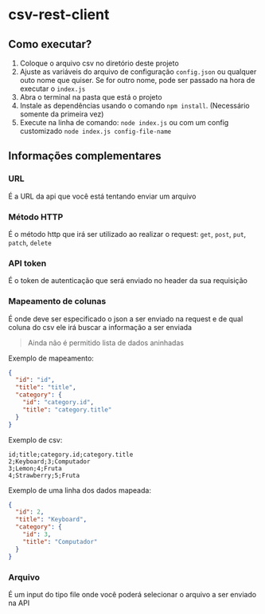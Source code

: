 # csv-rest-client

## Como executar?

1. Coloque o arquivo csv no diretório deste projeto
2. Ajuste as variáveis do arquivo de configuração `config.json` ou qualquer outo nome que quiser. Se for outro nome, pode ser passado na hora de executar o `index.js`
3. Abra o terminal na pasta que está o projeto
4. Instale as dependências usando o comando `npm install`. (Necessário somente da primeira vez)
5. Execute na linha de comando: `node index.js` ou com um config customizado `node index.js config-file-name`

## Informações complementares

### URL

É a URL da api que você está tentando enviar um arquivo

### Método HTTP

É o método http que irá ser utilizado ao realizar o request: `get`, `post`, `put`, `patch`, `delete`

### API token

É o token de autenticação que será enviado no header da sua requisição

### Mapeamento de colunas

É onde deve ser especificado o json a ser enviado na request e de qual coluna do csv ele irá buscar a informação a ser
enviada

> Ainda não é permitido lista de dados aninhadas

Exemplo de mapeamento:

```json
{
  "id": "id",
  "title": "title",
  "category": {
    "id": "category.id",
    "title": "category.title"
  }
}
```

Exemplo de csv:

```csv
id;title;category.id;category.title
2;Keyboard;3;Computador
3;Lemon;4;Fruta
4;Strawberry;5;Fruta
```

Exemplo de uma linha dos dados mapeada:

```json
{
  "id": 2,
  "title": "Keyboard",
  "category": {
    "id": 3,
    "title": "Computador"
  }
}
```

### Arquivo

É um input do tipo file onde você poderá selecionar o arquivo a ser enviado na API